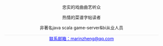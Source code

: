 <center>

忠实的戏曲曲艺听众

热情的菜谱字帖读者

非著名java scala game-server&bi从业人员

<div style='height:2px;width:100%;background:#F1F1F1;overflow:hidden;' ></div>
<a href="mailto:marinzheng@qq.com" style='color:blue;'>联系邮箱：marinzheng@qq.com</a>

</center>
